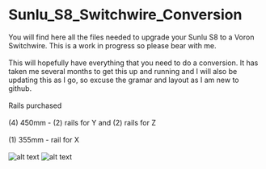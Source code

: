 # Sunlu_S8_Switchwire_Conversion

You will find here all the files needed to upgrade your Sunlu S8 to a Voron Switchwire. This is a work in progress so please bear with me. <br />
<br />
This will hopefully have everything that you need to do a conversion. It has taken me several months to get this up and running and I will also be updating this as I go, so excuse the gramar and layout as I am new to github.  <br />
 <br />
Rails purchased <br />
<br />
(4) 450mm - (2) rails for Y and (2) rails for Z <br />
<br />
(1) 355mm - rail for X <br />
<br />
![alt text](https://github.com/falkien/Sunlu_S8_Switchwire_Conversion/blob/main/Pics/PXL_20240111_071527569.jpg)
![alt text](https://github.com/falkien/Sunlu_S8_Switchwire_Conversion/blob/main/Pics/PXL_20231214_011142864.jpg)
